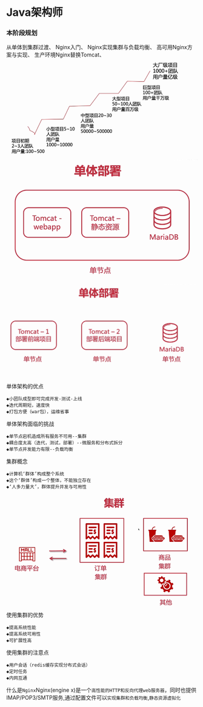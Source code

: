 # Java架构师

### 本阶段规划

从单体到集群过渡、
Nginx入门、
Nginx实现集群与负载均衡、
高可用Nginx方案与实现、
生产环境Nginx替换Tomcat、
![Alt text](./img/架构.png)
![Alt text](./img/jiagou1.png)![Alt text](./img/jiagou2.png)
单体架构的优点

```node
◆小团队成型即可完成开发-测试-上线
◆迭代周期短，速度快
◆打包方便（war包），运维省事
```

单体架构面临的挑战

```node
◆单节点宕机造成所有服务不可用--集群
◆耦合度太高（迭代，测试，部署）--微服务和分布式拆分
◆单节点并发能力有限--负载均衡
```

集群概念

```node
◆计算机‘群体’构成整个系统
◆这个‘群体’构成一个整体，不能独立存在
◆‘人多力量大’，群体提升并发与可用性
```

![Alt text](./img/jiagou3.png)
使用集群的优势

```node
◆提高系统性能
◆提高系统可用性
◆可扩展性高
```

使用集群的注意点

```node
◆用户会话（redis缓存实现分布式会话）
◆定时任务
◆内网互通
```

什么是`Nginx`Nginx(engine x)是一个`高性能的HTTP和反向代理web服务器`，同时也提供IMAP/POP3/SMTP服务,通过配置文件可以`实现集群和负载均衡`,`静态资源虚拟化`
